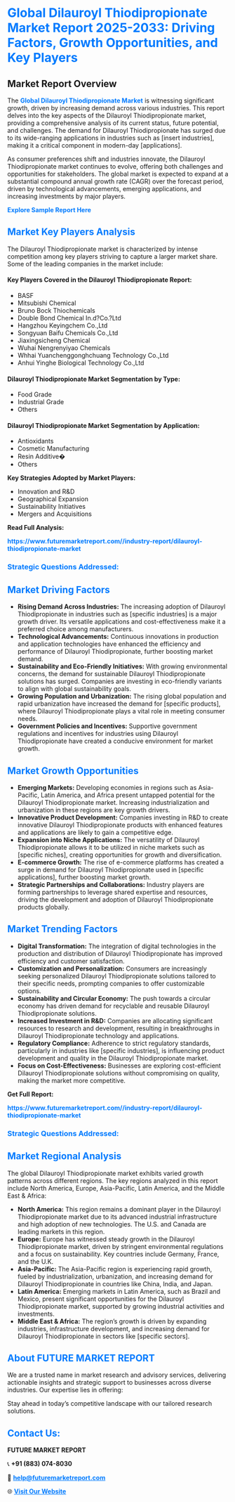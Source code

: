 <h1 style="color: #007BFF;">Global Dilauroyl Thiodipropionate Market Report 2025-2033: Driving Factors, Growth Opportunities, and Key Players</h1>

<section id="overview">
<h2>Market Report Overview</h2>
<p>The <a href="https://www.futuremarketreport.com//industry-report/dilauroyl-thiodipropionate-market" style="color: #007BFF; text-decoration: none;"><strong>Global Dilauroyl Thiodipropionate Market</strong></a> is witnessing significant growth, driven by increasing demand across various industries. This report delves into the key aspects of the Dilauroyl Thiodipropionate market, providing a comprehensive analysis of its current status, future potential, and challenges. The demand for Dilauroyl Thiodipropionate has surged due to its wide-ranging applications in industries such as [insert industries], making it a critical component in modern-day [applications].</p>
<p>As consumer preferences shift and industries innovate, the Dilauroyl Thiodipropionate market continues to evolve, offering both challenges and opportunities for stakeholders. The global market is expected to expand at a substantial compound annual growth rate (CAGR) over the forecast period, driven by technological advancements, emerging applications, and increasing investments by major players.</p>
</section>

<section id="overview">
<p><a href="https://www.futuremarketreport.com//request-sample/reportId=84903" style="color: #007BFF; text-decoration: none;"><strong>Explore Sample Report Here</strong></a></p>
</section>

<section id="key-players">
<h2 style="color: #007BFF;">Market Key Players Analysis</h2>
<p>The Dilauroyl Thiodipropionate market is characterized by intense competition among key players striving to capture a larger market share. Some of the leading companies in the market include:</p>
<h4>Key Players Covered in the Dilauroyl Thiodipropionate Report:</h4>
<ul><li>BASF</li><li>Mitsubishi Chemical</li><li>Bruno Bock Thiochemicals</li><li>Double Bond Chemical In.d?Co.?Ltd</li><li>Hangzhou Keyingchem Co.,Ltd</li><li>Songyuan Baifu Chemicals Co.,Ltd</li><li>Jiaxingsicheng Chemical</li><li>Wuhai Nengrenyiyao Chemicals</li><li>Whhai Yuanchenggonghchuang Technology Co.,Ltd</li><li>Anhui Yinghe Biological Technology Co.,Ltd</li></ul>
<h4>Dilauroyl Thiodipropionate Market Segmentation by Type:</h4>
<ul><li>Food Grade</li><li>Industrial Grade</li><li>Others</li></ul>

<h4>Dilauroyl Thiodipropionate Market Segmentation by Application:</h4>
<ul><li>Antioxidants</li><li>Cosmetic Manufacturing</li><li>Resin Additive�</li><li>Others</li></ul>
<p><strong>Key Strategies Adopted by Market Players:</strong></p>
<ul>
<li>Innovation and R&D</li>
<li>Geographical Expansion</li>
<li>Sustainability Initiatives</li>
<li>Mergers and Acquisitions</li>
</ul>
</section>

<section>
<p><strong>Read Full Analysis: </strong></p><a href="https://www.futuremarketreport.com//industry-report/dilauroyl-thiodipropionate-market" style="color: #007BFF; text-decoration: none;"><strong>https://www.futuremarketreport.com//industry-report/dilauroyl-thiodipropionate-market</strong></a>
<h3 style="color: #007BFF;">Strategic Questions Addressed:</h3>
</section>

<section id="driving-factors">
<h2 style="color: #007BFF;">Market Driving Factors</h2>
<ul>
<li><strong>Rising Demand Across Industries:</strong> The increasing adoption of Dilauroyl Thiodipropionate in industries such as [specific industries] is a major growth driver. Its versatile applications and cost-effectiveness make it a preferred choice among manufacturers.</li>
<li><strong>Technological Advancements:</strong> Continuous innovations in production and application technologies have enhanced the efficiency and performance of Dilauroyl Thiodipropionate, further boosting market demand.</li>
<li><strong>Sustainability and Eco-Friendly Initiatives:</strong> With growing environmental concerns, the demand for sustainable Dilauroyl Thiodipropionate solutions has surged. Companies are investing in eco-friendly variants to align with global sustainability goals.</li>
<li><strong>Growing Population and Urbanization:</strong> The rising global population and rapid urbanization have increased the demand for [specific products], where Dilauroyl Thiodipropionate plays a vital role in meeting consumer needs.</li>
<li><strong>Government Policies and Incentives:</strong> Supportive government regulations and incentives for industries using Dilauroyl Thiodipropionate have created a conducive environment for market growth.</li>
</ul>
</section>

<section id="growth-opportunities">
<h2 style="color: #007BFF;">Market Growth Opportunities</h2>
<ul>
<li><strong>Emerging Markets:</strong> Developing economies in regions such as Asia-Pacific, Latin America, and Africa present untapped potential for the Dilauroyl Thiodipropionate market. Increasing industrialization and urbanization in these regions are key growth drivers.</li>
<li><strong>Innovative Product Development:</strong> Companies investing in R&D to create innovative Dilauroyl Thiodipropionate products with enhanced features and applications are likely to gain a competitive edge.</li>
<li><strong>Expansion into Niche Applications:</strong> The versatility of Dilauroyl Thiodipropionate allows it to be utilized in niche markets such as [specific niches], creating opportunities for growth and diversification.</li>
<li><strong>E-commerce Growth:</strong> The rise of e-commerce platforms has created a surge in demand for Dilauroyl Thiodipropionate used in [specific applications], further boosting market growth.</li>
<li><strong>Strategic Partnerships and Collaborations:</strong> Industry players are forming partnerships to leverage shared expertise and resources, driving the development and adoption of Dilauroyl Thiodipropionate products globally.</li>
</ul>
</section>

<section id="trending-factors">
<h2 style="color: #007BFF;">Market Trending Factors</h2>
<ul>
<li><strong>Digital Transformation:</strong> The integration of digital technologies in the production and distribution of Dilauroyl Thiodipropionate has improved efficiency and customer satisfaction.</li>
<li><strong>Customization and Personalization:</strong> Consumers are increasingly seeking personalized Dilauroyl Thiodipropionate solutions tailored to their specific needs, prompting companies to offer customizable options.</li>
<li><strong>Sustainability and Circular Economy:</strong> The push towards a circular economy has driven demand for recyclable and reusable Dilauroyl Thiodipropionate solutions.</li>
<li><strong>Increased Investment in R&D:</strong> Companies are allocating significant resources to research and development, resulting in breakthroughs in Dilauroyl Thiodipropionate technology and applications.</li>
<li><strong>Regulatory Compliance:</strong> Adherence to strict regulatory standards, particularly in industries like [specific industries], is influencing product development and quality in the Dilauroyl Thiodipropionate market.</li>
<li><strong>Focus on Cost-Effectiveness:</strong> Businesses are exploring cost-efficient Dilauroyl Thiodipropionate solutions without compromising on quality, making the market more competitive.</li>
</ul>
</section>

<section>
<p><strong>Get Full Report: </strong></p><a href="https://www.futuremarketreport.com//industry-report/dilauroyl-thiodipropionate-market" style="color: #007BFF; text-decoration: none;"><strong>https://www.futuremarketreport.com//industry-report/dilauroyl-thiodipropionate-market</strong></a>
<h3 style="color: #007BFF;">Strategic Questions Addressed:</h3>
</section>


<section id="regional-analysis">
<h2 style="color: #007BFF;">Market Regional Analysis</h2>
<p>The global Dilauroyl Thiodipropionate market exhibits varied growth patterns across different regions. The key regions analyzed in this report include North America, Europe, Asia-Pacific, Latin America, and the Middle East & Africa:</p>
<ul>
<li><strong>North America:</strong> This region remains a dominant player in the Dilauroyl Thiodipropionate market due to its advanced industrial infrastructure and high adoption of new technologies. The U.S. and Canada are leading markets in this region.</li>
<li><strong>Europe:</strong> Europe has witnessed steady growth in the Dilauroyl Thiodipropionate market, driven by stringent environmental regulations and a focus on sustainability. Key countries include Germany, France, and the U.K.</li>
<li><strong>Asia-Pacific:</strong> The Asia-Pacific region is experiencing rapid growth, fueled by industrialization, urbanization, and increasing demand for Dilauroyl Thiodipropionate in countries like China, India, and Japan.</li>
<li><strong>Latin America:</strong> Emerging markets in Latin America, such as Brazil and Mexico, present significant opportunities for the Dilauroyl Thiodipropionate market, supported by growing industrial activities and investments.</li>
<li><strong>Middle East & Africa:</strong> The region’s growth is driven by expanding industries, infrastructure development, and increasing demand for Dilauroyl Thiodipropionate in sectors like [specific sectors].</li>
</ul>
</section>

<footer>
<h2 style="color: #007BFF;">About FUTURE MARKET REPORT</h2>
<p>We are a trusted name in market research and advisory services, delivering actionable insights and strategic support to businesses across diverse industries. Our expertise lies in offering:</p>

<p>Stay ahead in today’s competitive landscape with our tailored research solutions.</p>

<h2 style="color: #007BFF;">Contact Us:</h2>
<p><strong>FUTURE MARKET REPORT</strong></p>
<p>📞 <strong>+91 (883) 074-8030</strong></p>
<p>📧 <strong><a href="mailto:help@futuremarketreport.com" style="color: #007BFF;">help@futuremarketreport.com</a></strong></p>
<p>🌐 <strong><a href="https://www.futuremarketreport.com/" style="color: #007BFF;">Visit Our Website</a></strong></p>
</footer>